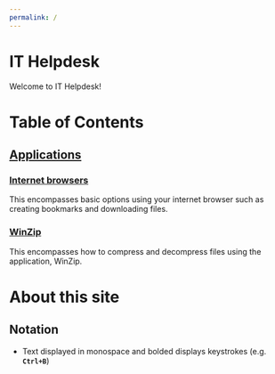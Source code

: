 ```yaml
---
permalink: /
---
```


# IT Helpdesk
Welcome to IT Helpdesk!

# Table of Contents
## [Applications](./apps/index.md)
### [Internet browsers](./apps/internet-browsers.md)
This encompasses basic options using your internet browser such as creating bookmarks and downloading files.
### [WinZip](./apps/winzip.md)
This encompasses how to compress and decompress files using the application, WinZip.

# About this site
## Notation
* Text displayed in monospace and bolded displays keystrokes (e.g. **`Ctrl+B`**)


